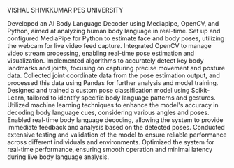 VISHAL SHIVKKUMAR
PES UNIVERSITY


Developed an AI Body Language Decoder using Mediapipe, OpenCV, and Python, aimed at analyzing human body language in real-time.
Set up and configured MediaPipe for Python to estimate face and body poses, utilizing the webcam for live video feed capture.
Integrated OpenCV to manage video stream processing, enabling real-time pose estimation and visualization.
Implemented algorithms to accurately detect key body landmarks and joints, focusing on capturing precise movement and posture data.
Collected joint coordinate data from the pose estimation output, and processed this data using Pandas for further analysis and model training.
Designed and trained a custom pose classification model using Scikit-Learn, tailored to identify specific body language patterns and gestures.
Utilized machine learning techniques to enhance the model's accuracy in decoding body language cues, considering various angles and poses.
Enabled real-time body language decoding, allowing the system to provide immediate feedback and analysis based on the detected poses.
Conducted extensive testing and validation of the model to ensure reliable performance across different individuals and environments.
Optimized the system for real-time performance, ensuring smooth operation and minimal latency during live body language analysis.









